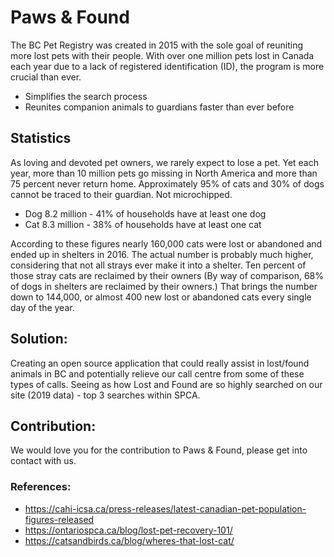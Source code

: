 # Paws & Found

The BC Pet Registry was created in 2015 with the sole goal of reuniting more lost pets with their people. With over one million pets lost in Canada each year due to a lack of registered identification (ID), the program is more crucial than ever.
	
* Simplifies the search process
* Reunites companion animals to guardians faster than ever before

## Statistics

As loving and devoted pet owners, we rarely expect to lose a pet. Yet each year, more than 10 million pets go missing in North America and more than 75 percent never return home.
Approximately 95% of cats and 30% of dogs cannot be traced to their guardian. Not microchipped.

* Dog 8.2 million - 41% of households have at least one dog
* Cat 8.3 million - 38% of households have at least one cat 

According to these figures nearly 160,000 cats were lost or abandoned and ended up in shelters in 2016. The actual number is probably much higher, considering that not all strays ever make it into a shelter. Ten percent of those stray cats are reclaimed by their owners (By way of comparison, 68% of dogs in shelters are reclaimed by their owners.) That brings the number down to 144,000, or almost 400 new lost or abandoned cats every single day of the year.

## Solution:

Creating an open source application that could really assist in lost/found animals in BC and potentially relieve our call centre from some of these types of calls. Seeing as how Lost and Found are so highly searched on our site (2019 data) - top 3 searches within SPCA.

## Contribution:

We would love you for the contribution to Paws & Found, please get into contact with us.

### References:
* https://cahi-icsa.ca/press-releases/latest-canadian-pet-population-figures-released 
* https://ontariospca.ca/blog/lost-pet-recovery-101/ 
* https://catsandbirds.ca/blog/wheres-that-lost-cat/ 

